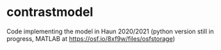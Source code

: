 # contrastmodel
Code implementing the model in Haun 2020/2021
(python version still in progress, MATLAB at https://osf.io/8xf9w/files/osfstorage)
